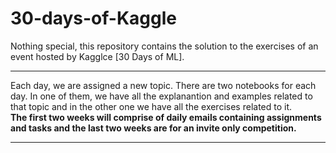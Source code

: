 # 30-days-of-Kaggle
Nothing special, this repository contains the solution to the exercises of an event hosted by Kagglce [30 Days of ML]. <hr>
Each day, we are assigned a new topic. There are two notebooks for each day. In one of them, we have all the explanantion and examples related to that topic and in the other one we have all the exercises related to it.<br>
<strong>The first two weeks will comprise of daily emails containing assignments and tasks and the last two weeks are for an invite only competition.</strong>
<hr>
